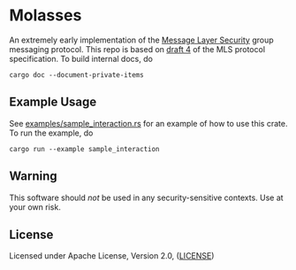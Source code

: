 Molasses
========

An extremely early implementation of the [Message Layer Security](https://mlswg.github.io/) group
messaging protocol. This repo is based on
[draft 4](https://datatracker.ietf.org/doc/draft-ietf-mls-protocol/04/) of the MLS protocol
specification. To build internal docs, do

```
cargo doc --document-private-items
```

Example Usage
-------------
See [examples/sample_interaction.rs](examples/sample_interaction.rs) for an example of how to use
this crate. To run the example, do

```
cargo run --example sample_interaction
```

Warning
-------

This software should *not* be used in any security-sensitive contexts. Use at your own risk.

License
-------

Licensed under Apache License, Version 2.0, ([LICENSE](LICENSE))
